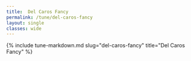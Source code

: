 ```yaml
---
title:  Del Caros Fancy
permalink: /tune/del-caros-fancy
layout: single
classes: wide
---
```

{% include tune-markdown.md slug="del-caros-fancy" title="Del Caros Fancy" %}
